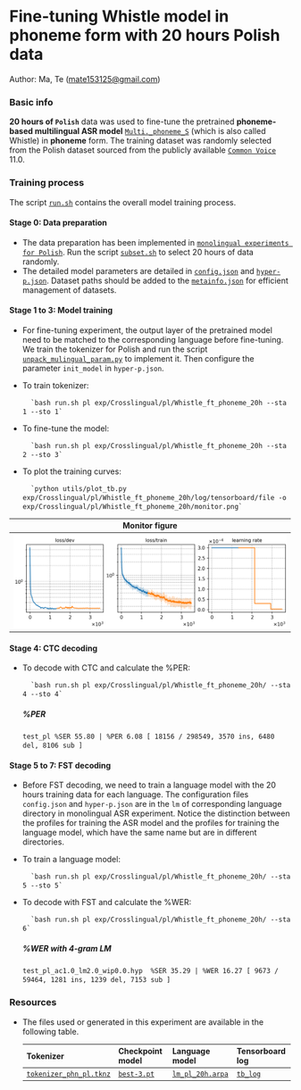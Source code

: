 # Fine-tuning Whistle model in phoneme form with 20 hours Polish data
Author: Ma, Te (mate153125@gmail.com)
### Basic info

__20 hours of `Polish`__ data was used to fine-tune the pretrained __phoneme-based multilingual ASR model__ [`Multi._phoneme_S`](../../../../../cv-lang10/exp/Multilingual/Multi._phoneme_S/readme.md) (which is also called Whistle) in __phoneme__ form. The training dataset was randomly selected from the Polish dataset sourced from the publicly available [`Common Voice`](https://commonvoice.mozilla.org/) 11.0. 


### Training process

The script [`run.sh`](../../../../../cv-lang10/run.sh) contains the overall model training process.

#### Stage 0: Data preparation
* The data preparation has been implemented in [`monolingual experiments for Polish`](../../../../../cv-lang10/exp/Monolingual/pl/Mono._phoneme_130h/readme.md). Run the script [`subset.sh`](../../../../../cv-lang10/local/tools/subset.sh) to select 20 hours of data randomly.
* The detailed model parameters are detailed in [`config.json`](config.json) and [`hyper-p.json`](hyper-p.json). Dataset paths should be added to the [`metainfo.json`](../../../data/metainfo.json) for efficient management of datasets.

#### Stage 1 to 3: Model training


* For fine-tuning experiment, the output layer of the pretrained model need to be matched to the corresponding language before fine-tuning. We train the tokenizer for Polish and run the script [`unpack_mulingual_param.py`](../../../../../cv-lang10/local/tools/unpack_mulingual_param.py) to implement it. Then configure the parameter `init_model` in `hyper-p.json`.

* To train tokenizer:

        `bash run.sh pl exp/Crosslingual/pl/Whistle_ft_phoneme_20h --sta 1 --sto 1`
* To fine-tune the model:

        `bash run.sh pl exp/Crosslingual/pl/Whistle_ft_phoneme_20h --sta 2 --sto 3`
* To plot the training curves:

        `python utils/plot_tb.py exp/Crosslingual/pl/Whistle_ft_phoneme_20h/log/tensorboard/file -o exp/Crosslingual/pl/Whistle_ft_phoneme_20h/monitor.png`

|     Monitor figure    |
|:-----------------------:|
|![tb-plot](./monitor.png)|

#### Stage 4: CTC decoding
* To decode with CTC and calculate the %PER:

        `bash run.sh pl exp/Crosslingual/pl/Whistle_ft_phoneme_20h/ --sta 4 --sto 4`

    ##### %PER
    ```
    test_pl %SER 55.80 | %PER 6.08 [ 18156 / 298549, 3570 ins, 6480 del, 8106 sub ]
    ```

#### Stage 5 to 7: FST decoding
* Before FST decoding, we need to train a language model with the 20 hours training data for each language. The configuration files `config.json` and `hyper-p.json` are in the `lm` of corresponding language directory in monolingual ASR experiment. Notice the distinction between the profiles for training the ASR model and the profiles for training the language model, which have the same name but are in different directories.
* To train a language model:

        `bash run.sh pl exp/Crosslingual/pl/Whistle_ft_phoneme_20h/ --sta 5 --sto 5`

* To decode with FST and calculate the %WER:

        `bash run.sh pl exp/Crosslingual/pl/Whistle_ft_phoneme_20h/ --sta 6`

    ##### %WER with 4-gram LM
    ```
    test_pl_ac1.0_lm2.0_wip0.0.hyp  %SER 35.29 | %WER 16.27 [ 9673 / 59464, 1281 ins, 1239 del, 7153 sub ]
    ```

### Resources
* The files used or generated in this experiment are available in the following table.

    | Tokenizer | Checkpoint model | Language model | Tensorboard log |
    | ----------- | ----------- | ----------- | ----------- |
    | [`tokenizer_phn_pl.tknz`](http://cat-ckpt.oss-cn-beijing.aliyuncs.com/cat-multilingual/cv-lang10/dict/pl/tokenizer_phn_pl.tknz?OSSAccessKeyId=LTAI5tF9KeigLW4UoLbK9vnJ&Expires=2064482941&Signature=6E0P6xis%2FBTZjIkbdIaLS%2F%2Br%2FyU%3D) | [`best-3.pt`](http://cat-ckpt.oss-cn-beijing.aliyuncs.com/cat-multilingual/cv-lang10/exp/pl/Whistle_ft_phoneme_20h_best-3.pt?OSSAccessKeyId=LTAI5tF9KeigLW4UoLbK9vnJ&Expires=2064482813&Signature=XVOwfYJPoiC5ujQ0%2BvBFXdZAyzY%3D) | [`lm_pl_20h.arpa`](http://cat-ckpt.oss-cn-beijing.aliyuncs.com/cat-multilingual/cv-lang10/dict/pl/lm_pl_20h_4gram.arpa?OSSAccessKeyId=LTAI5tF9KeigLW4UoLbK9vnJ&Expires=2064483620&Signature=UKV0NI43%2FzqiAV8VFbhhaLCHde0%3D) | [`tb_log`](http://cat-ckpt.oss-cn-beijing.aliyuncs.com/cat-multilingual/cv-lang10/exp/pl/tb_log_Whistle_ft_phoneme_20h.tar.gz?OSSAccessKeyId=LTAI5tF9KeigLW4UoLbK9vnJ&Expires=2064482880&Signature=L4JFxWEOgfAUVvGBS0T0LLqVClo%3D) |